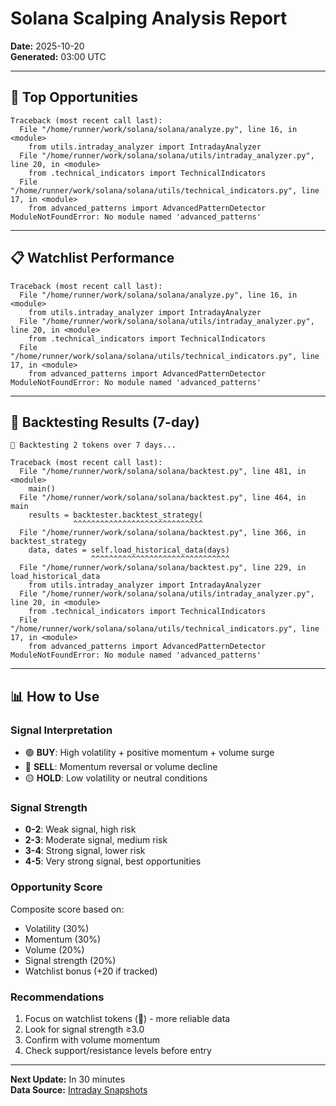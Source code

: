 # Solana Scalping Analysis Report
**Date:** 2025-10-20  
**Generated:** 03:00 UTC

---

## 🎯 Top Opportunities

```
Traceback (most recent call last):
  File "/home/runner/work/solana/solana/analyze.py", line 16, in <module>
    from utils.intraday_analyzer import IntradayAnalyzer
  File "/home/runner/work/solana/solana/utils/intraday_analyzer.py", line 20, in <module>
    from .technical_indicators import TechnicalIndicators
  File "/home/runner/work/solana/solana/utils/technical_indicators.py", line 17, in <module>
    from advanced_patterns import AdvancedPatternDetector
ModuleNotFoundError: No module named 'advanced_patterns'
```


---

## 📋 Watchlist Performance

```
Traceback (most recent call last):
  File "/home/runner/work/solana/solana/analyze.py", line 16, in <module>
    from utils.intraday_analyzer import IntradayAnalyzer
  File "/home/runner/work/solana/solana/utils/intraday_analyzer.py", line 20, in <module>
    from .technical_indicators import TechnicalIndicators
  File "/home/runner/work/solana/solana/utils/technical_indicators.py", line 17, in <module>
    from advanced_patterns import AdvancedPatternDetector
ModuleNotFoundError: No module named 'advanced_patterns'
```

---

## 🔬 Backtesting Results (7-day)

```
🔄 Backtesting 2 tokens over 7 days...

Traceback (most recent call last):
  File "/home/runner/work/solana/solana/backtest.py", line 481, in <module>
    main()
  File "/home/runner/work/solana/solana/backtest.py", line 464, in main
    results = backtester.backtest_strategy(
              ^^^^^^^^^^^^^^^^^^^^^^^^^^^^^
  File "/home/runner/work/solana/solana/backtest.py", line 366, in backtest_strategy
    data, dates = self.load_historical_data(days)
                  ^^^^^^^^^^^^^^^^^^^^^^^^^^^^^^^
  File "/home/runner/work/solana/solana/backtest.py", line 229, in load_historical_data
    from utils.intraday_analyzer import IntradayAnalyzer
  File "/home/runner/work/solana/solana/utils/intraday_analyzer.py", line 20, in <module>
    from .technical_indicators import TechnicalIndicators
  File "/home/runner/work/solana/solana/utils/technical_indicators.py", line 17, in <module>
    from advanced_patterns import AdvancedPatternDetector
ModuleNotFoundError: No module named 'advanced_patterns'
```


---

## 📊 How to Use

### Signal Interpretation
- 🟢 **BUY**: High volatility + positive momentum + volume surge
- 🔴 **SELL**: Momentum reversal or volume decline
- 🟡 **HOLD**: Low volatility or neutral conditions

### Signal Strength
- **0-2**: Weak signal, high risk
- **2-3**: Moderate signal, medium risk
- **3-4**: Strong signal, lower risk
- **4-5**: Very strong signal, best opportunities

### Opportunity Score
Composite score based on:
- Volatility (30%)
- Momentum (30%)
- Volume (20%)
- Signal strength (20%)
- Watchlist bonus (+20 if tracked)

### Recommendations
1. Focus on watchlist tokens (📌) - more reliable data
2. Look for signal strength ≥3.0
3. Confirm with volume momentum
4. Check support/resistance levels before entry

---

**Next Update:** In 30 minutes  
**Data Source:** [Intraday Snapshots](https://github.com/stelios5791/sol-reports/tree/main/intraday)
